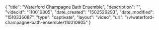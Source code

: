 {
    "title": "Waterford Champagne Bath Ensemble",
    "description": "",
    "videoid": "110010805",
    "date_created": "1502526293",
    "date_modified": "1510335087",
    "type": "captivate",
    "layout": "video",
    "url": "\/v\/waterford-champagne-bath-ensemble\/110010805"
}